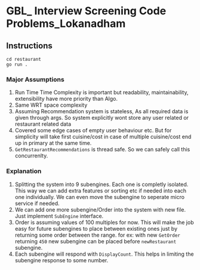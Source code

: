 # GBL_ Interview Screening Code Problems_Lokanadham

## Instructions
```
cd restaurant
go run .
```

### Major Assumptions
1. Run Time Time Complexity is important but readability, maintainability, extensibility have more priority than Algo.
2. Same WRT space complexity
3. Assuming Recommendation system is stateless, As all required data is given through args. So system explicitly wont store any user related or restaurant related data
4. Covered some edge cases of empty user behaviour etc. But for simplicity will take first cuisine/cost in case of multiple cuisine/cost end up in primary at the same time.
5. `GetRestaurantRecommendations` is thread safe. So we can safely call this concurrenlty.

### Explanation
1. Splitting the system into 9 subengines. Each one is completly isolated. This way we can add extra features or sorting etc if needed into each one individually. We can even move the subengine to seperate micro service if needed.
2. We can add one more subengine/Order into the system with new file. Just implement `SubEngine` interface.
3. Order is assuming values of 100 multiples for now. This will make the job easy for future subengines to place between existing ones just by returning some order between the range. for ex: with new `GetOrder` returning `450` new subengine can be placed before `newRestaurant` subengine.
4. Each subengine will respond with `DisplayCount`. This helps in limiting the subengine response to some number.
